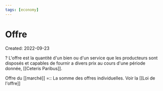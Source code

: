 ```yaml
---
tags: [economy] 
---
```

# Offre
Created: 2022-09-23

?
L'offre est la quantité d'un bien ou d'un service que les producteurs sont disposés et capables de fournir a divers prix au cours d'une période donnée, [[Ceteris Paribus]].
<!--SR:!2023-05-07,138,250-->

Offre du [[marché]] =:: La somme des offres individuelles. Voir la [[Loi de l'offre]]
<!--SR:!2023-07-24,214,310-->